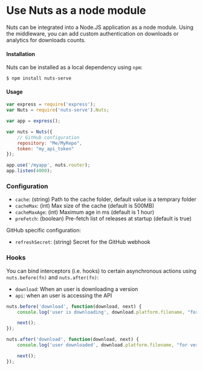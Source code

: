 # Use Nuts as a node module

Nuts can be integrated into a Node.JS application as a node module. Using the middleware, you can add custom authentication on downloads or analytics for downloads counts.

#### Installation

Nuts can be installed as a local dependency using `npm`:

```
$ npm install nuts-serve
```

#### Usage

```js
var express = require('express');
var Nuts = require('nuts-serve').Nuts;

var app = express();

var nuts = Nuts({
    // GitHub configuration
    repository: "Me/MyRepo",
    token: "my_api_token"
});

app.use('/myapp', nuts.router);
app.listen(4000);
```

### Configuration

- `cache`: (string) Path to the cache folder, default value is a temprary folder
- `cacheMax`: (int) Max size of the cache (default is 500MB)
- `cacheMaxAge`: (int) Maximum age in ms (default is 1 hour)
- `preFetch`: (boolean) Pre-fetch list of releases at startup (default is true)

GitHub specific configuration:

- `refreshSecret`: (string) Secret for the GitHub webhook

### Hooks

You can bind interceptors (i.e. hooks) to certain asynchronous actions using `nuts.before(fn)` and `nuts.after(fn)`:

- `download`: When an user is downloading a version
- `api`: when an user is accessing the API

```js
nuts.before('download', function(download, next) {
    console.log('user is downloading', download.platform.filename, "for version", download.version.tag, "on channel", download.version.channel, "for", download.platform.type);

    next();
});

nuts.after('download', function(download, next) {
    console.log('user downloaded', download.platform.filename, "for version", download.version.tag, "on channel", download.version.channel, "for", download.platform.type);

    next();
});
```


